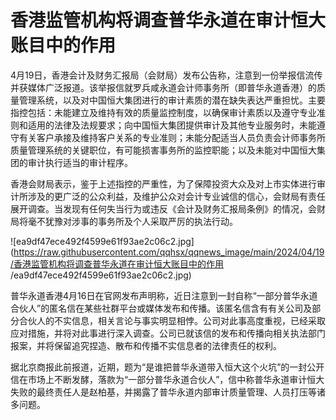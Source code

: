 # 香港监管机构将调查普华永道在审计恒大账目中的作用

4月19日，香港会计及财务汇报局（会财局）发布公告称，注意到一份举报信流传并获媒体广泛报道。该举报信就罗兵咸永道会计师事务所（即普华永道香港）的质量管理系统，以及对中国恒大集团进行的审计素质的潜在缺失表达严重担忧。主要指控包括：未能建立及维持有效的质量监控制度，以确保审计素质以及遵守专业准则和适用的法律及法规要求；向中国恒大集团提供审计及其他专业服务时，未能遵守有关客户承接及维持客户关系的专业准则；未能分配适当人员负责会计师事务所质量管理系统的关键职位，有可能损害事务所的监控职能；以及未能对中国恒大集团的审计执行适当的审计程序。

香港会财局表示，鉴于上述指控的严重性，为了保障投资大众及对上市实体进行审计所涉及的更广泛的公众利益，及维护公众对会计专业诚信的信心，会财局有责任展开调查。当发现有任何失当行为或违反《会计及财务汇报局条例》的情况，会财局将毫不犹豫对涉事的事务所及个人采取严厉的执法行动。

![ea9df47ece492f4599e61f93ae2c06c2.jpg](https://raw.githubusercontent.com/qqhsx/qqnews_image/main/2024/04/19/香港监管机构将调查普华永道在审计恒大账目中的作用 /ea9df47ece492f4599e61f93ae2c06c2.jpg)

普华永道香港4月16日在官网发布声明称，近日注意到一封自称“一部分普华永道合伙人”的匿名信在某些社群平台或媒体发布和传播。该匿名信含有有关公司及部分合伙人的不实信息，相关言论与事实明显相悖。公司对此事高度重视，已经采取应对措施，并将对此事进行深入调查。公司已就该信的发布和传播向相关执法部门报案，并将保留追究捏造、散布和传播不实信息者的法律责任的权利。

据北京商报此前报道，近期，题为“是谁把普华永道带入恒大这个火坑”的一封公开信在市场上不断发酵，落款为“一部分普华永道合伙人”，信中称普华永道审计恒大失败的最终责任人是赵柏基，并揭露了普华永道内部审计质量管理、人员打压等诸多问题。

